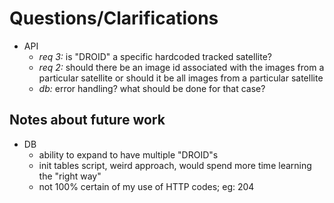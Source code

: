 # Questions/Clarifications

- API
  - *req 3:* is "DROID" a specific hardcoded tracked satellite?
  - *req 2:* should there be an image id associated with the images from a particular satellite or should it be all images from a particular satellite
  - *db:*    error handling? what should be done for that case?

## Notes about future work

- DB
  - ability to expand to have multiple "DROID"s
  - init tables script, weird approach, would spend more time learning the "right way"
  - not 100% certain of my use of HTTP codes; eg: 204
